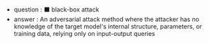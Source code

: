 - question : ⬛ black-box attack
- answer : An adversarial attack method where the attacker has no knowledge of the target model's internal structure, parameters, or training data, relying only on input-output queries